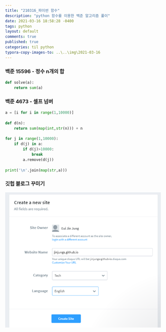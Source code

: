 ```yaml
---
title: "210316_파이썬 함수"
description: "python 함수를 이용한 백준 알고리즘 풀이"
date: 2021-03-16 18:58:28 -0400
tags: python
layout: default
comments: true
published: true
categories: til python
typora-copy-images-to: ..\..\img\2021-03-16
---
```


### 백준 15596 - 정수 n개의 합


```python
def solve(a):
    return sum(a)
```

### 백준 4673 - 셀프 넘버


```python
a = [i for i in range(1,10000)]

def d(n):
    return sum(map(int,str(n))) + n

for j in range(1,10000):
    if d(j) in a:
        if d(j)>10000:
            break
        a.remove(d(j))
    
print('\n'.join(map(str,a)))
```





### 깃헙 블로그 꾸미기

<img src="../../img/2021-03-16/image-20210316110907712.png" alt="image-20210316110907712" style="zoom:80%;" />